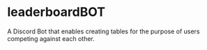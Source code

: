 # leaderboardBOT
A Discord Bot that enables creating tables for the purpose of users competing against each other. 
